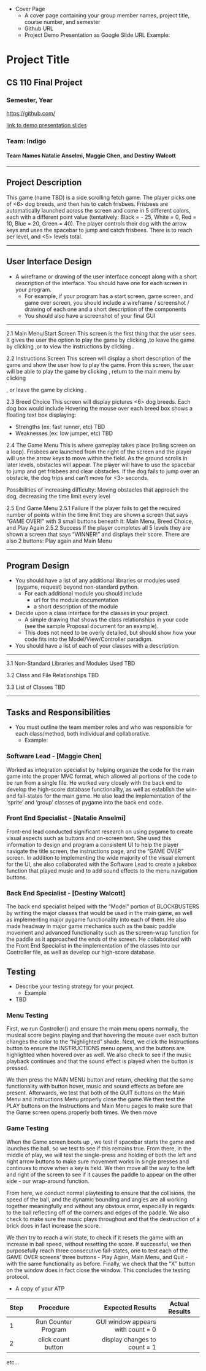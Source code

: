 * Cover Page
    * A cover page containing your group member names, project title, course number, and semester
    * Github URL
    * Project Demo Presentation as Google Slide URL
Example:
# Project Title
## CS 110 Final Project
### Semester, Year

[https://github.com/<repo>](#)

[link to demo presentation slides](#)

### Team: Indigo
#### Team Names Natalie Anselmi, Maggie Chen, and Destiny Walcott

***

## Project Description
This game (name TBD) is a side scrolling fetch game. The player picks one of <6> dog breeds, and then has to catch frisbees. Frisbees are automatically launched across the screen and come in 5 different colors, each with a different point value (tentatively: Black = - 25, White = 0, Red = 10, Blue = 20, Green = 40). The player controls their dog with the arrow keys and uses the spacebar to jump and catch frisbees. There is <a time limit> to reach <a total number of points> per level, and <5> levels total.

***    

## User Interface Design
* A wireframe or drawing of the user interface concept along with a short description of the interface. You should have one for each screen in your program.
    * For example, if your program has a start screen, game screen, and game over screen, you should include a wireframe / screenshot / drawing of each one and a short description of the components
    * You should also have a screenshot of your final GUI

***   
2.1 Main Menu/Start Screen
This screen is the first thing that the user sees. It gives the user the option to play the game by clicking <start>,to leave the game by clicking <quit>,or to view the instructions by clicking <instructions>.

<GUI concept>

2.2 Instructions Screen
This screen will display a short description of the game and show the user how to play the game. From this screen, the user will be able to play the game by clicking <continue>, return to the main menu by clicking <main menu>, or leave the game by clicking <quit>.

<GUI concept>

2.3 Breed Choice
This screen will display pictures <6> dog breeds. Each dog box would include  Hovering the mouse over each breed box shows a floating text box displaying:  
   * Strengths (ex: fast runner, etc) TBD
   * Weaknesses (ex: low jumper, etc) TBD

<GUI concept>

2.4 The Game Menu
This is where gameplay takes place (rolling screen on a loop). Frisbees are launched from the right of the screen and the player will use the arrow keys to move within the field. As the ground scrolls in later levels, obstacles will appear. The player will have to use the spacebar to jump and get frisbees and clear obstacles. If the dog fails to jump over an obstacle, the dog trips and can’t move for <3> seconds. 

Possibilities of increasing difficulty: Moving obstacles that approach the dog, decreasing the time limit every level

<GUI concept>

2.5 End Game Menu
2.5.1 Failure
If the player fails to get the required number of points within the time limit they are shown a screen that says “GAME OVER!” with 3 small buttons beneath it:  Main Menu, Breed Choice, and Play Again
2.5.2 Success
If the player completes all 5 levels they are shown a screen that says “WINNER!” and displays their score. There are also 2 buttons: Play again and Main Menu

<GUI concept>

***
## Program Design
* You should have a list of any additional libraries or modules used (pygame, request) beyond non-standard python.
    * For each additional module you should include
        * url for the module documentation
        * a short description of the module
* Decide upon a class interface for the classes in your project.
    * A simple drawing that shows the class relationships in your code (see the sample Proposal document for an example).
    * This does not need to be overly detailed, but should show how your code fits into the Model/View/Controller paradigm.
* You should have a list of each of your classes with a description.

***
3.1 Non-Standard Libraries and Modules Used
TBD

3.2 Class and File Relationships
TBD

3.3 List of Classes
TBD

***
## Tasks and Responsibilities
* You must outline the team member roles and who was responsible for each class/method, both individual and collaborative.
    * Example:
### Software Lead - [Maggie Chen]

Worked as integration specialist by helping organize the code for the main game into the proper MVC format, which allowed all portions of the code to be run from a single file. He worked very closely with the back end to develop the high-score database functionality, as well as establish the win- and fail-states for the main game. He also lead the implementation of the ‘sprite’ and ‘group’ classes of pygame into the back end code.

### Front End Specialist - [Natalie Anselmi]

Front-end lead conducted significant research on using pygame to create visual aspects such as buttons and on-screen text. She used this information to design and program a consistent UI to help the player navigate the title screen, the instructions page, and the “GAME OVER” screen. In addition to implementing the wide majority of the visual element for the UI, she also collaborated with the Software Lead to create a jukebox function that played music and to add sound effects to the menu navigation buttons.

### Back End Specialist - [Destiny Walcott]

The back end specialist helped with the “Model” portion of BLOCKBUSTERS by writing the major classes that would be used in the main game, as well as implementing major pygame functionality into each of them. He also made headway in major game mechanics such as the basic paddle movement and advanced functionality such as the screen-wrap function for the paddle as it approached the ends of the screen. He collaborated with the Front End Specialist in the implementation of the classes into our Controller file, as well as develop our high-score database.

## Testing
* Describe your testing strategy for your project.
    * Example
* TBD

### Menu Testing

First, we run Controller()  and ensure the main menu opens normally, the musical score begins playing and that hovering the mouse over each button changes the color to the “highlighted” shade. Next, we click the Instructions button to ensure the INSTRUCTIONS menu opens, and the buttons are highlighted when hovered over as well. We also check to see if the music playback continues and that the sound effect is played when the button is pressed.

We then press the MAIN MENU button and return, checking that the same functionality with button hover, music and sound effects as before are present. Afterwards, we test that both of the QUIT buttons on the Main Menu and Instructions Menu properly close the game.We then test the PLAY buttons on the Instructions and Main Menu pages to make sure that the Game screen opens properly both times. We then move


### Game Testing

When the Game screen boots up , we test if spacebar starts the game and launches the ball, so we test to see if this remains true. From there, in the middle of play, we will test the single-press and holding of both the left and right arrow buttons to make sure movement works in single presses and continues to move when a key is held. We then move all the way to the left and right of the screen to see if it causes the paddle to appear on the other side - our wrap-around function.

From here, we conduct normal playtesting to ensure that the collisions, the speed of the ball, and the dynamic bounding and angles are all working together meaningfully and without any obvious error, especially in regards to the ball reflecting off of the corners and edges of the paddle. We also check to make sure the music plays throughout and that the destruction of a brick does in fact increase the score.

We then try to reach a win state, to check if it resets the game with an increase in ball speed, without resetting the score. If successful, we then purposefully reach three consecutive fail-states, one to test each of the GAME OVER screens’ three buttons - Play Again, Main Menu, and Quit - with the same functionality as before. Finally, we check that the “X” button on the window does in fact close the window. This concludes the testing protocol.

* A copy of your ATP

| Step                  | Procedure     | Expected Results  | Actual Results |
| ----------------------|:-------------:| -----------------:| -------------- |
|  1  | Run Counter Program  | GUI window appears with count = 0  |          |
|  2  | click count button  | display changes to count = 1 |                 |
etc...
